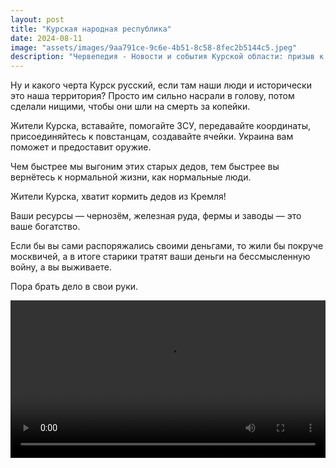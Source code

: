 ```yaml
---
layout: post
title: "Курская народная республика"
date: 2024-08-11
image: "assets/images/9aa791ce-9c6e-4b51-8c58-8fec2b5144c5.jpeg"
description: "Червепедия - Новости и события Курской области: призыв к жителям Курска поддерживать украинскую армию и бороться за независимость региона"
---
```


<p>Ну и какого черта Курск русский, если там наши люди и исторически это наша территория? Просто им сильно насрали в голову, потом сделали нищими, чтобы они шли на смерть за копейки.</p>

<p>Жители Курска, вставайте, помогайте ЗСУ, передавайте координаты, присоединяйтесь к повстанцам, создавайте ячейки. Украина вам поможет и предоставит оружие.</p>

<p>Чем быстрее мы выгоним этих старых дедов, тем быстрее вы вернётесь к нормальной жизни, как нормальные люди.</p>

<p>Жители Курска, хватит кормить дедов из Кремля!</p>

<p>Ваши ресурсы — чернозём, железная руда, фермы и заводы — это ваше богатство.</p>

<p>Если бы вы сами распоряжались своими деньгами, то жили бы покруче москвичей, а в итоге старики тратят ваши деньги на бессмысленную войну, а вы выживаете.</p>

<p>Пора брать дело в свои руки.</p>

<style>
  .video-container {
    max-width: 100%;
    margin: 0 auto;
    margin-bottom: 8px; /* Отступ между видео */
  }
  video {
    width: 100%;
    height: auto;
  }
</style>

<p align="center" class="video-container">
  <video controls>
    <source src="https://github.com/chervepedia/chervepedia.github.io/raw/main/assets/videos/VID_20240812_143551_111.mp4" type="video/mp4">
    Ваш браузер не поддерживает элемент <code>video</code>.
  </video>
</p>